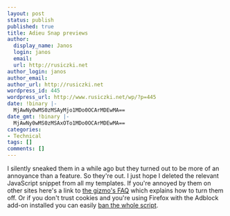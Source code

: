 ```yaml
---
layout: post
status: publish
published: true
title: Adieu Snap previews
author:
  display_name: Janos
  login: janos
  email: 
  url: http://rusiczki.net
author_login: janos
author_email: 
author_url: http://rusiczki.net
wordpress_id: 445
wordpress_url: http://www.rusiczki.net/wp/?p=445
date: !binary |-
  MjAwNy0wMS0zMSAyMjo1MDo0OCArMDEwMA==
date_gmt: !binary |-
  MjAwNy0wMS0zMSAxOTo1MDo0OCArMDEwMA==
categories:
- Technical
tags: []
comments: []
---
```

<p>I silently sneaked them in a while ago but they turned out to be more of an annoyance than a feature. So they're out. I just hope I deleted the relevant JavaScript snippet from all my templates. If you're annoyed by them on other sites here's a link to <a href="http://www.snap.com/about/spa_faq.php#2">the gizmo's FAQ</a> which explains how to turn them off. Or if you don't trust cookies and you're using Firefox with the Adblock add-on installed you can easily <a href="http://myvogonpoetry.com/wp/2007/01/19/how-to-remove-snapcom-from-sites-you-browse/">ban the whole script</a>.</p>
